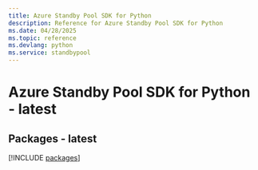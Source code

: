 ```yaml
---
title: Azure Standby Pool SDK for Python
description: Reference for Azure Standby Pool SDK for Python
ms.date: 04/28/2025
ms.topic: reference
ms.devlang: python
ms.service: standbypool
---
```

# Azure Standby Pool SDK for Python - latest
## Packages - latest
[!INCLUDE [packages](standby-pool-index.md)]